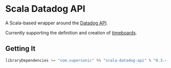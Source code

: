 # Scala Datadog API

A Scala-based wrapper around the [Datadog API](https://docs.datadoghq.com/api).

Currently supporting the definition and creation of [timeboards](https://docs.datadoghq.com/api/#timeboards).

## Getting It

```scala
libraryDependencies += "com.supersonic" %% "scala-datadog-api" % "0.3.4"
``` 

